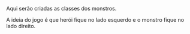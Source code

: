 Aqui serão criadas as classes dos monstros.

A ideia do jogo é que herói fique no lado esquerdo e o monstro fique no lado direito.
